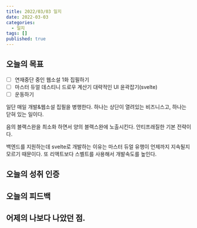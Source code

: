 ```yaml
---
title: 2022/03/03 일지
date: 2022-03-03
categories:
  - 일지
tags: []
published: true
---
```




## 오늘의 목표

- [ ] 연재중단 중인 웹소설 1화 집필하기
- [ ] 마스터 듀얼 데스티니 드로우 계산기 대략적인 UI 윤곽잡기(svelte)
- [ ] 운동하기

일단 매일 개발&웹소설 집필을 병행한다. 하나는 상단이 열려있는 비즈니스고, 하나는 닫혀 있는 일이다.

음의 블랙스완을 최소화 하면서 양의 블랙스완에 노출시킨다. 안티프래질한 기본 전략이다.

백엔드를 지원하는데 svelte로 개발하는 이유는 마스터 듀얼 유행이 언제까지 지속될지 모르기 때문이다. 또 리액트보다 스벨트를 사용해서 개발속도를 높인다.

## 오늘의 성취 인증



## 오늘의 피드백




## 어제의 나보다 나았던 점.
